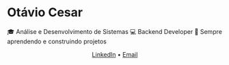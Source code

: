 # Otávio Cesar

🎓 Análise e Desenvolvimento de Sistemas
💻 Backend Developer
🌱 Sempre aprendendo e construindo projetos

<p align="center">
<!--   <a href="https://seusite.com">Portfólio</a> •  -->
  <a href="https://www.linkedin.com/in/otaviocsr">LinkedIn</a> • 
  <a href="otavio1390@gmail.com">Email</a>
</p>
